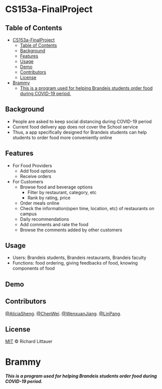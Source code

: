 # CS153a-FinalProject



## Table of Contents

- [CS153a-FinalProject](#cs153a-finalproject)
  - [Table of Contents](#table-of-contents)
  - [Background](#background)
  - [Features](#features)
  - [Usage](#usage)
  - [Demo](#demo)
  - [Contributors](#contributors)
  - [License](#license)
- [Brammy](#brammy)
    - [This is a program used for helping Brandeis students order food during COVID-19 period.](#this-is-a-program-used-for-helping-brandeis-students-order-food-during-covid-19-period)

## Background
- People are asked to keep social distancing during COVID-19 period
- Current food delivery app does not cover the School service
- Thus, a app specifically designed for Brandeis students can help students to order food more conveniently online

## Features
- For Food Providers
    - Add food options
    - Receive orders
- For Customers
    - Browse food and beverage options
        - Filter by restaurant, category, etc
        - Rank by rating, price
    - Order meals online
    - Check the information(open time, location, etc) of restaurants on campus
    - Daily recommendations
    - Add comments and rate the food
    - Browse the comments added by other customers

## Usage
- Users: Brandeis students, Brandeis restaurants, Brandeis faculty
- Functions: food ordering, giving feedbacks of food, knowing components of food

## Demo


## Contributors

[@AliciaSheng](https://github.com/Alicia-Sheng).
[@ChenWei](https://github.com/MRSA-J).
[@WenxuanJiang](https://github.com/wenxuanjiang93).
[@LinPang](https://github.com/L-Pang).

## License

[MIT](LICENSE) © Richard Littauer


# Brammy

##### This is a program used for helping Brandeis students order food during COVID-19 period.
